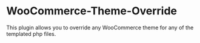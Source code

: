 # WooCommerce-Theme-Override

This plugin allows you to override any WooCommerce theme for any of the templated php files. 

